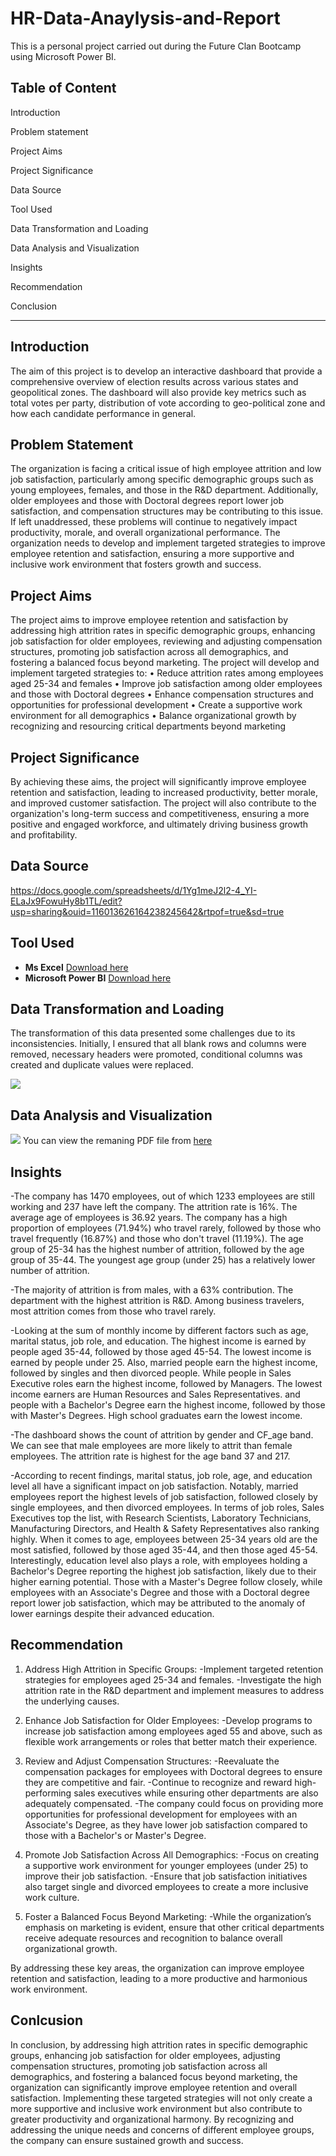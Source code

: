 # HR-Data-Anaylysis-and-Report
This is a personal project carried out during the Future Clan Bootcamp using Microsoft Power BI.
## Table of Content
Introduction

Problem statement

Project Aims

Project Significance

Data Source

Tool Used

Data Transformation and Loading

Data Analysis and Visualization

Insights

Recommendation

Conclusion

- - -

## Introduction
The aim of this project is to develop an interactive dashboard that provide a comprehensive overview of election results across various states and geopolitical zones.
The dashboard will also provide key metrics such as total votes per party, distribution of vote according to geo-political zone and how each candidate performance in general. 

## Problem Statement

The organization is facing a critical issue of high employee attrition and low job satisfaction, particularly among specific demographic groups such as young employees, females, and those in the R&D department. Additionally, older employees and those with Doctoral degrees report lower job satisfaction, and compensation structures may be contributing to this issue. If left unaddressed, these problems will continue to negatively impact productivity, morale, and overall organizational performance. The organization needs to develop and implement targeted strategies to improve employee retention and satisfaction, ensuring a more supportive and inclusive work environment that fosters growth and success.

## Project Aims

The project aims to improve employee retention and satisfaction by addressing high attrition rates in specific demographic groups, enhancing job satisfaction for older employees, reviewing and adjusting compensation structures, promoting job satisfaction across all demographics, and fostering a balanced focus beyond marketing. The project will develop and implement targeted strategies to:
•	Reduce attrition rates among employees aged 25-34 and females
•	Improve job satisfaction among older employees and those with Doctoral degrees
•	Enhance compensation structures and opportunities for professional development
•	Create a supportive work environment for all demographics
•	Balance organizational growth by recognizing and resourcing critical departments beyond marketing


## Project Significance

By achieving these aims, the project will significantly improve employee retention and satisfaction, leading to increased productivity, better morale, and improved customer satisfaction. The project will also contribute to the organization's long-term success and competitiveness, ensuring a more positive and engaged workforce, and ultimately driving business growth and profitability.


## Data Source
https://docs.google.com/spreadsheets/d/1Yg1meJ2l2-4_YI-ELaJx9FowuHy8b1TL/edit?usp=sharing&ouid=116013626164238245642&rtpof=true&sd=true

## Tool Used
- **Ms Excel** [Download here](https://www.microsoft.com)
- **Microsoft Power BI** [Download here](https://www.microsoft.com/en-us/download/details.aspx?id=58494)

## Data Transformation and Loading
The transformation of this data presented some challenges due to its inconsistencies. Initially, I ensured that all blank rows and columns were removed, necessary headers were promoted, conditional columns was created and duplicate values were replaced.

![](HRDATATRANSFORM.jpg)

## Data Analysis and Visualization
![](HRData1.png)
You can view the remaning PDF file from [here](https://drive.google.com/file/d/1Tudn2FfMxW_p-F4Dn5gHvwbNDnCT8t0T/view?usp=sharing)

## Insights

-The company has 1470 employees, out of which 1233 employees are still working and 237 have left the company. The attrition rate is 16%. The average age of employees is 36.92 years. The company has a high proportion of employees (71.94%) who travel rarely, followed by those who travel frequently (16.87%) and those who don't travel (11.19%). The age group of 25-34 has the highest number of attrition, followed by the age group of 35-44. The youngest age group (under 25) has a relatively lower number of attrition.

-The majority of attrition is from males, with a 63% contribution. The department with the highest attrition is R&D. Among business travelers, most attrition comes from those who travel rarely.

-Looking at the sum of monthly income by different factors such as age, marital status, job role, and education.  The highest income is earned by people aged 35-44, followed by those aged 45-54. The lowest income is earned by people under 25. Also, married people earn the highest income, followed by singles and then divorced people. While people in Sales Executive roles earn the highest income, followed by Managers. The lowest income earners are Human Resources and Sales Representatives. and people with a Bachelor's Degree earn the highest income, followed by those with Master's Degrees. High school graduates earn the lowest income.

-The dashboard shows the count of attrition by gender and CF_age band. We can see that male employees are more likely to attrit than female employees. The attrition rate is highest for the age band 37 and 217.

-According to recent findings, marital status, job role, age, and education level all have a significant impact on job satisfaction. Notably, married employees report the highest levels of job satisfaction, followed closely by single employees, and then divorced employees. In terms of job roles, Sales Executives top the list, with Research Scientists, Laboratory Technicians, Manufacturing Directors, and Health & Safety Representatives also ranking highly. When it comes to age, employees between 25-34 years old are the most satisfied, followed by those aged 35-44, and then those aged 45-54. Interestingly, education level also plays a role, with employees holding a Bachelor's Degree reporting the highest job satisfaction, likely due to their higher earning potential. Those with a Master's Degree follow closely, while employees with an Associate's Degree and those with a Doctoral degree report lower job satisfaction, which may be attributed to the anomaly of lower earnings despite their advanced education.



## Recommendation

1.	Address High Attrition in Specific Groups:
    -Implement targeted retention strategies for employees aged 25-34 and females.
 	  -Investigate the high attrition rate in the R&D department and implement measures to address the underlying causes.
  	
2.	Enhance Job Satisfaction for Older Employees:
 	 -Develop programs to increase job satisfaction among employees aged 55 and above, such as flexible work arrangements or roles that better match their experience.
  	
3.	Review and Adjust Compensation Structures:
	 -Reevaluate the compensation packages for employees with Doctoral degrees to ensure they are competitive and fair.
   -Continue to recognize and reward high-performing sales executives while ensuring other departments are also adequately compensated.
   -The company could focus on providing more opportunities for professional development for employees with an Associate's Degree, as they have lower job satisfaction compared to those with 
    a Bachelor's or Master's Degree.

4.	Promote Job Satisfaction Across All Demographics:
    -Focus on creating a supportive work environment for younger employees (under 25) to improve their job satisfaction.
    -Ensure that job satisfaction initiatives also target single and divorced employees to create a more inclusive work culture.
  	
5.	Foster a Balanced Focus Beyond Marketing:
    -While the organization’s emphasis on marketing is evident, ensure that other critical departments receive adequate resources and recognition to balance overall organizational growth.

 By addressing these key areas, the organization can improve employee retention and satisfaction, leading to a more productive and harmonious work environment.



## Conlcusion

In conclusion, by addressing high attrition rates in specific demographic groups, enhancing job satisfaction for older employees, adjusting compensation structures, promoting job satisfaction across all demographics, and fostering a balanced focus beyond marketing, the organization can significantly improve employee retention and overall satisfaction. Implementing these targeted strategies will not only create a more supportive and inclusive work environment but also contribute to greater productivity and organizational harmony. By recognizing and addressing the unique needs and concerns of different employee groups, the company can ensure sustained growth and success.
